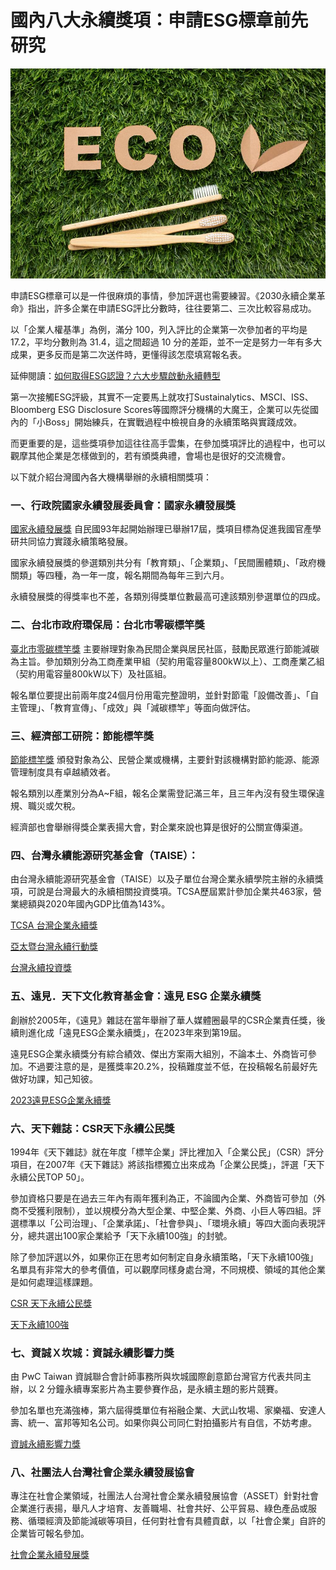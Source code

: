 # 國內八大永續獎項：申請ESG標章前先研究

![](../005-Files/ecological-toothbrushes-grass.jpeg)

申請ESG標章可以是一件很麻煩的事情，參加評選也需要練習。《2030永續企業革命》指出，許多企業在申請ESG評比分數時，往往要第二、三次比較容易成功。

以「企業人權基準」為例，滿分 100，列入評比的企業第一次參加者的平均是 17.2，平均分數則為 31.4，這之間超過 10 分的差距，並不一定是努力一年有多大成果，更多反而是第二次送件時，更懂得該怎麼填寫報名表。

延伸閱讀：[如何取得ESG認證？六大步驟啟動永續轉型](https://combogic.com/blog/6-steps-to-esg.html)

第一次接觸ESG評級，其實不一定要馬上就攻打Sustainalytics、MSCI、ISS、Bloomberg ESG Disclosure Scores等國際評分機構的大魔王，企業可以先從國內的「小Boss」開始練兵，在實戰過程中檢視自身的永續策略與實踐成效。

而更重要的是，這些獎項參加這往往高手雲集，在參加獎項評比的過程中，也可以觀摩其他企業是怎樣做到的，若有頒獎典禮，會場也是很好的交流機會。

以下就介紹台灣國內各大機構舉辦的永續相關獎項：

### 一、行政院國家永續發展委員會：國家永續發展獎

[國家永續發展獎](https://ncsdaward.ndc.gov.tw/) 自民國93年起開始辦理已舉辦17屆，獎項目標為促進我國官產學研共同協力實踐永續策略發展。

國家永續發展獎的參選類別共分有「教育類」、「企業類」、「民間團體類」、「政府機關類」等四種，為一年一度，報名期間為每年三到六月。

永續發展獎的得獎率也不差，各類別得獎單位數最高可達該類別參選單位的四成。

### 二、台北市政府環保局：台北市零碳標竿獎

[臺北市零碳標竿獎](../001%20Fleeting%20Note/2022臺北市零碳標竿獎.md) 主要辦理對象為民間企業與居民社區，鼓勵民眾進行節能減碳為主旨。參加類別分為工商產業甲組（契約用電容量800kW以上）、工商產業乙組（契約用電容量800kW以下）及社區組。

報名單位要提出前兩年度24個月份用電完整證明，並針對節電「設備改善」、「自主管理」、「教育宣傳」、「成效」與「減碳標竿」等面向做評估。

### 三、經濟部工研院：節能標竿獎

[節能標竿獎](https://top.energypark.org.tw/topfirm/) 頒發對象為公、民營企業或機構，主要針對該機構對節約能源、能源管理制度具有卓越績效者。

報名類別以產業別分為A~F組，報名企業需登記滿三年，且三年內沒有發生環保違規、職災或欠稅。

經濟部也會舉辦得獎企業表揚大會，對企業來說也算是很好的公關宣傳渠道。

### 四、台灣永續能源研究基金會（TAISE）：

由台灣永續能源研究基金會（TAISE）以及子單位台灣企業永續學院主辦的永續獎項，可說是台灣最大的永續相關投資獎項。TCSA歷屆累計參加企業共463家，營業總額與2020年國內GDP比值為143%。

[TCSA 台灣企業永續獎](https://tcsaward.org.tw/tw/about/selection/2022-TCSA) 

[亞太暨台灣永續行動獎](https://www.apfes.com/asia-pacific-sustainability-action-awards/) 

[台灣永續投資獎](https://tcsaward.org.tw/tw/about/selection3/2022-Taiwan-SIA)


### 五、遠見．天下文化教育基金會：遠見 ESG 企業永續獎

創辦於2005年，《遠見》雜誌在當年舉辦了華人媒體圈最早的CSR企業責任獎，後續則進化成「遠見ESG企業永續獎」，在2023年來到第19屆。

遠見ESG企業永續獎分有綜合績效、傑出方案兩大組別，不論本土、外商皆可參加。不過要注意的是，是獲獎率20.2%，投稿難度並不低，在投稿報名前最好先做好功課，知己知彼。

[2023遠見ESG企業永續獎](https://csr.gvm.com.tw/2023/index.html)

### 六、天下雜誌：CSR天下永續公民獎

1994年《天下雜誌》就在年度「標竿企業」評比裡加入「企業公民」（CSR）評分項目，在2007年《天下雜誌》將該指標獨立出來成為「企業公民獎」，評選「天下永續公民TOP 50」。

參加資格只要是在過去三年內有兩年獲利為正，不論國內企業、外商皆可參加（外商不受獲利限制），並以規模分為大型企業、中堅企業、外商、小巨人等四組。評選標準以「公司治理」、「企業承諾」、「社會參與」、「環境永續」等四大面向表現評分，總共選出100家企業給予「天下永續100強」的封號。

除了參加評選以外，如果你正在思考如何制定自身永續策略，「天下永續100強」名單具有非常大的參考價值，可以觀摩同樣身處台灣，不同規模、領域的其他企業是如何處理這樣課題。

[CSR 天下永續公民獎](https://topic.cw.com.tw/csr/)

[天下永續100強](https://topic.cw.com.tw/csr/report.aspx)

### 七、資誠Ｘ坎城：資誠永續影響力獎

由 PwC Taiwan 資誠聯合會計師事務所與坎城國際創意節台灣官方代表共同主辦，以 2 分鐘永續專案影片為主要參賽作品，是永續主題的影片競賽。

參加名單也充滿強棒，第六屆得獎單位有裕融企業、大武山牧場、家樂福、安達人壽、統一、富邦等知名公司。如果你與公司同仁對拍攝影片有自信，不妨考慮。

[資誠永續影響力獎](https://www.pwc.tw/zh/services/csr-consulting/csr-competition.html)

### 八、社團法人台灣社會企業永續發展協會

專注在社會企業領域，社團法人台灣社會企業永續發展協會（ASSET）針對社會企業進行表揚，舉凡人才培育、友善職場、社會共好、公平貿易、綠色產品或服務、循環經濟及節能減碳等項目，任何對社會有具體貢獻，以「社會企業」自許的企業皆可報名參加。

[社會企業永續發展獎](https://www.asset-event.tw/sign/sign1)




